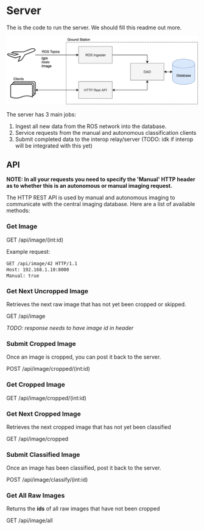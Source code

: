 # Server

The is the code to run the server. We should fill this readme out more.

![server overview](docs/img/serverFlowchart.png)

The server has 3 main jobs:

1. Ingest all new data from the ROS network into the database.
2. Service requests from the manual and autonomous classification clients
3. Submit completed data to the interop relay/server (TODO: idk if interop will be integrated with this yet)

## API

**NOTE: In all your requests you need to specify the 'Manual' HTTP header as to whether this is an autonomous or manual imaging request.**

The HTTP REST API is used by manual and autonomous imaging to communicate with the central imaging database. Here are a list of available methods:

### Get Image

GET /api/image/(int:id)

Example request:

```http
GET /api/image/42 HTTP/1.1
Host: 192.168.1.10:8000
Manual: true
```

### Get Next Uncropped Image

Retrieves the next raw image that has not yet been cropped or skipped.

GET /api/image

*TODO: response needs to have image id in header*

### Submit Cropped Image

Once an image is cropped, you can post it back to the server.

POST /api/image/cropped/(int:id)

### Get Cropped Image

GET /api/image/cropped/(int:id)

### Get Next Cropped Image

Retrieves the next cropped image that has not yet been classified

GET /api/image/cropped

### Submit Classified Image

Once an image has been classified, post it back to the server.

POST /api/image/classify/(int:id)

### Get All Raw Images

Returns the **ids** of all raw images that have not been cropped

GET /api/image/all